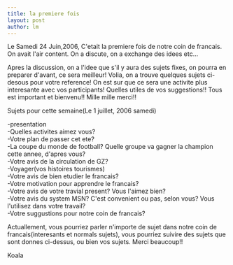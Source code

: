 ```yaml
---
title: la premiere fois 
layout: post
author: lm
---
```

<p>Le Samedi 24 Juin,2006, C'etait la premiere fois de notre coin de francais.  On avait l'air content.  On a discute, on a exchange des idees etc...</p>
<p>Apres la discussion, on a l'idee que s'il y aura des sujets fixes, on pourra en preparer d'avant, ce sera meilleur!  Volia, on a trouve quelques sujets ci-desous pour votre reference!  On est sur que ce sera une activite plus interesante avec vos participants!  Quelles utiles de vos suggestions!! Tous est important et bienvenu!! Mille mille merci!!</p>
<p>Sujets pour cette semaine(Le 1 juillet, 2006 samedi)</p>
<p>-presentation<br />
-Quelles activites aimez vous?<br />
-Votre plan de passer cet ete?<br />
-La coupe du monde de football? Quelle groupe va gagner la champion cette annee, d'apres vous?<br />
-Votre avis de la circulation de GZ?<br />
-Voyager(vos histoires tourismes)<br />
-Votre avis de bien etudier le francais?<br />
-Votre motivation pour apprendre le francais?<br />
-Votre avis de votre travial present? Vous l'aimez bien?<br />
-Votre avis du system MSN? C'est convenient ou pas, selon vous? Vous l'utilisez dans votre travail?<br />
-Votre suggustions pour notre coin de francais?</p>
<p>Actuallement, vous pourriez parler n'importe de sujet dans notre coin de francais(interesants et normals sujets), vous pourriez suivire des sujets que sont donnes ci-dessus, ou bien vos sujets.  Merci beaucoup!!</p>
<p>Koala</p>
